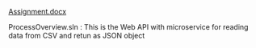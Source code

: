 [Assignment.docx](https://github.com/nujhatnueri/ProcessOverview/files/10032240/Assignment.docx)

ProcessOverview.sln : This is the Web API with microservice for reading data from CSV and retun as JSON object

